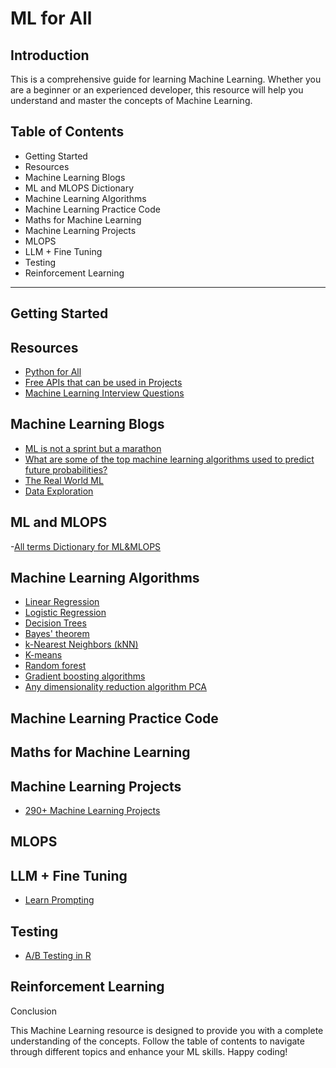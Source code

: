 
# ML for All

## Introduction

This is a comprehensive guide for learning Machine Learning. Whether you are a beginner or an experienced developer, this resource will help you understand and master the concepts of Machine Learning.


## Table of Contents

- Getting Started
- Resources
- Machine Learning Blogs
- ML and MLOPS Dictionary
- Machine Learning Algorithms
- Machine Learning Practice Code
- Maths for Machine Learning
- Machine Learning Projects
- MLOPS
- LLM + Fine Tuning
- Testing
- Reinforcement Learning

--------

## Getting Started

## Resources

- [Python for All](https://github.com/MrVisionaryGenius/Python_for_all/blob/main/README.md)
- [Free APIs that can be used in Projects](https://github.com/public-apis/public-apis)
- [Machine Learning Interview Questions](https://github.com/khangich/machine-learning-interview/blob/master/faqs.md)

## Machine Learning Blogs

- [ML is not a sprint but a marathon](https://coderpreneur.substack.com/p/ml-is-not-a-sprint-but-a-marathon?utm_source=post-email-title&publication_id=1440693&post_id=138528251&utm_campaign=email-post-title&isFreemail=true&r=1nk33h&utm_medium=email)
- [What are some of the top machine learning algorithms used to predict future probabilities?](https://medium.com/@itsinterestingms/what-are-some-of-the-top-machine-learning-algorithms-used-to-predict-future-probabilities-660935b7da25)
- [The Real World ML](https://coderpreneur.substack.com/publish/posts/detail/107806999?referrer=%2Fpublish%2Fposts%2Fpublished)
- [Data Exploration](https://datamachines.xyz/2022/06/12/fast-and-easy-data-exploration-for-machine-learning/)


## ML and MLOPS
-[All terms Dictionary for ML&MLOPS](https://www.hopsworks.ai/mlops-dictionary#P)

## Machine Learning Algorithms 
- [Linear Regression]()
- [Logistic Regression]()
- [Decision Trees ]()
- [Bayes' theorem]()
- [k-Nearest Neighbors (kNN)]()
- [K-means]()
- [Random forest]()
- [Gradient boosting algorithms]()
- [Any dimensionality reduction algorithm PCA]()


## Machine Learning Practice Code 


## Maths for Machine Learning 




## Machine Learning Projects
- [290+ Machine Learning Projects](https://medium.com/coders-camp/230-machine-learning-projects-with-python-5d0c7abf8265)



## MLOPS 



## LLM + Fine Tuning 
- [Learn Prompting](https://learnprompting.org/docs/intro)

## Testing
- [A/B Testing in R](https://www.business-science.io/code-tools/2023/12/16/ab-testing-in-r.html?el=linkedin)

## Reinforcement Learning



Conclusion

This Machine Learning resource is designed to provide you with a complete understanding of the concepts. Follow the table of contents to navigate through different topics and enhance your ML skills. Happy coding!
